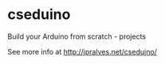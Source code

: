cseduino
========

Build your Arduino from scratch - projects

See more info at http://jpralves.net/cseduino/
